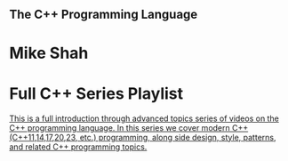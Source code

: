 ## The C++ Programming Language

# Mike Shah

# Full C++ Series Playlist
[This is a full introduction through advanced topics series of videos on the C++ programming language. In this series we cover modern C++ (C++11,14,17,20,23, etc.) programming, along side design, style, patterns, and related C++ programming topics.](https://youtube.com/playlist?list=PLvv0ScY6vfd8j-tlhYVPYgiIyXduu6m-L)
